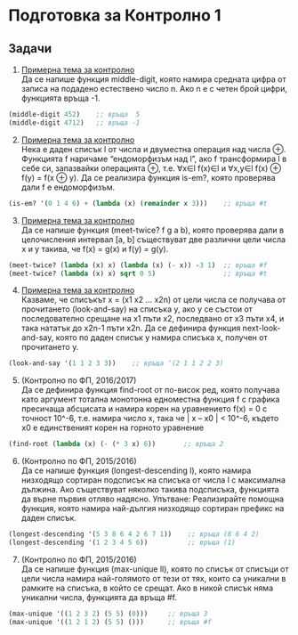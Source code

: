 # Подготовка за Контролно 1

## Задачи

1. [Примерна тема за контролно](https://learn.fmi.uni-sofia.bg/mod/page/view.php?id=110489)   
Да се напише функция middle-digit, която намира средната цифра от записа на подадено естествено число n. Ако n е с четен брой цифри, функцията връща -1.

  ```scheme
  (middle-digit 452)    ;; връща  5
  (middle-digit 4712)   ;; връща -1
  ```
2. [Примерна тема за контролно](https://learn.fmi.uni-sofia.bg/mod/page/view.php?id=110489)  
Нека е даден списък l от числа и двуместна операция над числа ⊕. Функцията f наричаме “ендоморфизъм над l”, ако f трансформира l в себе си, запазвайки операцията ⊕, т.е. ∀x∈l f(x)∈l и ∀x,y∈l f(x) ⊕ f(y) = f(x ⊕ y). Да се реализира функция is-em?, която проверява дали f е ендоморфизъм.

  ```scheme
  (is-em? '(0 1 4 6) + (lambda (x) (remainder x 3)))    ;; връща #t
  ```

3. [Примерна тема за контролно](https://learn.fmi.uni-sofia.bg/mod/page/view.php?id=110489)    
Да се напише функция (meet-twice? f g a b), която проверява дали в целочисления интервал [a, b] съществуват две различни цели числа x и y такива, че f(x) = g(x) и f(y) = g(y).

  ```scheme
  (meet-twice? (lambda (x) x) (lambda (x) (- x)) -3 1)  ;; връща #f
  (meet-twice? (lambda (x) x) sqrt 0 5)                 ;; връща #t
  ```

4. [Примерна тема за контролно](https://learn.fmi.uni-sofia.bg/mod/page/view.php?id=110489)   
Казваме, че списъкът x = (x1 x2 … x2n) от цели числа се получава от прочитането (look-and-say) на списъка y, ако y се състои от последователно срещане на x1 пъти x2, последвано от x3 пъти x4, и така нататък до x2n-1 пъти x2n. Да се дефинира функция next-look-and-say, която по даден списък y намира списъка x, получен от прочитането y.

  ```scheme
  (look-and-say '(1 1 2 3 3))    ;; връща ‘(2 1 1 2 2 3)
  ```

5. (Контролно по ФП, 2016/2017)  
Да се дефинира функция find-root от по-висок ред, която получава като аргумент тотална монотонна едноместна функция f с графика пресичаща абсцисата и намира корен на уравнението f(x) = 0 с точност 10^-6, т.е. намира число x, така че
| x – x0 | < 10^-6, където x0 е единственият корен на горното уравнение

  ```scheme
  (find-root (lambda (x) (- (* 3 x) 6))       ;; връща 2
  ```

6. (Контролно по ФП, 2015/2016)  
Да се напише функция (longest-descending­ l), която намира низходящо сортиран подсписък на списъка от числа l с максимална дължина. Ако съществуват няколко такива подсписъка, функцията да върне първия отляво надясно.
Упътване: Реализирайте помощна функция, която намира най-дългия низходящо сортиран префикс на даден списък.

  ```scheme
  (longest-descending­ '(5 3 8 6 4 2 6 7 1))    ;; връща (8 6 4 2)
  (longest-descending­ '(1 2 3 4 5 6))          ;; връща (1)
  ```

7. (Контролно по ФП, 2015/2016)  
Да се напише функция (max-unique ll), която по списък от списъци от цели числа намира най-голямото от тези от тях, които са уникални в рамките на списъка, в който се срещат. Ако в никой списък няма уникални числа, функцията да връща #f.

  ```scheme
  (max-unique '((1 2 3 2) (5 5) (0)))     ;; връща 3
  (max-unique '((1 2 1 2) (5 5) ()))      ;; връща #f
  ```
